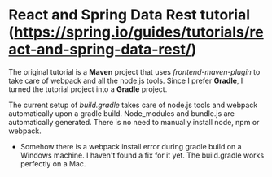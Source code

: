 # React and Spring Data Rest tutorial (https://spring.io/guides/tutorials/react-and-spring-data-rest/)

The original tutorial is a <strong>Maven</strong> project that uses <em>frontend-maven-plugin</em> to take care of webpack and all the node.js tools. 
Since I prefer <strong>Gradle</strong>, I turned the tutorial project into a <strong>Gradle</strong> project. 

The current setup of <em>build.gradle</em> takes care of node.js tools and webpack automatically upon a gradle build. Node_modules and bundle.js are automatically generated. There is no need to manually install node, npm or webpack.


* Somehow there is a webpack install error during gradle build on a Windows machine. I haven't found a fix for it yet. The build.gradle works perfectly on a Mac.
